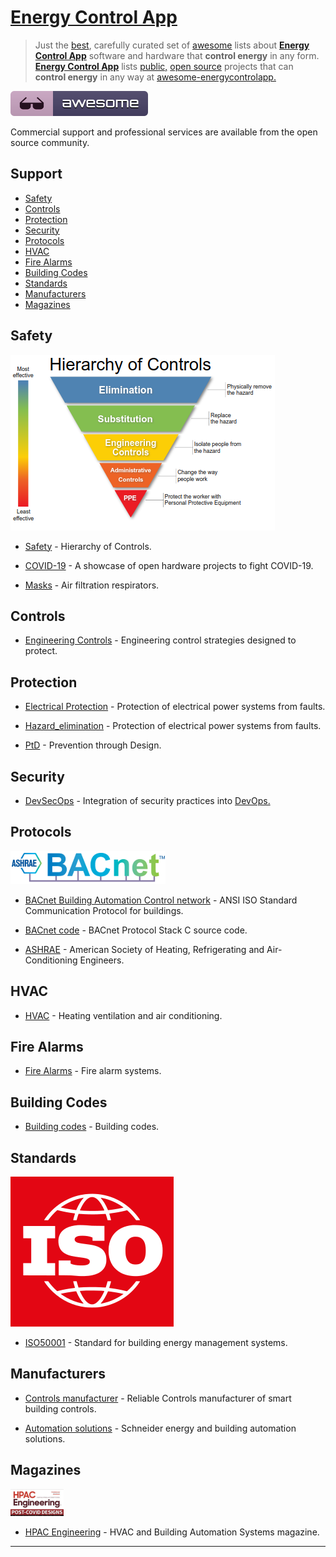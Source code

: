 <META NAME="ROBOTS" CONTENT="NOINDEX, NOFOLLOW">

# [Energy Control App](https://energycontrolapp.github.io)

> Just the [best](https://bestawesomesoftware.github.io), carefully curated set of [awesome](https://github.com/topics/awesome) lists about [**Energy Control App**](https://energycontrolapp.github.io) software and hardware that **control energy** in any form. [**Energy Control App**](https://github.com/energycontrolapp/energycontrolapp.github.io) lists [public,](https://project-awesome.org/zachflower/awesome-open-source-supporters) [open source](https://github.com/cornelius/awesome-open-source) projects that can **control energy** in any way at [awesome-energycontrolapp.](https://github.com/energycontrolapp/awesome-energycontrolapp)

![awesome](awesome.svg)

Commercial support and professional services are available from the open source community.

## Support

- [Safety](#safety)
- [Controls](#controls)
- [Protection](#protection)
- [Security](#security)
- [Protocols](#protocols)
- [HVAC](#hvac)
- [Fire Alarms](#fire-alarms)
- [Building Codes](#building-codes)
- [Standards](#standards)
- [Manufacturers](#manufacturers)
- [Magazines](#magazines)

## Safety

![controlshierarchy](controlshierarchy.png)

- [Safety](https://en.m.wikipedia.org/wiki/Hierarchy_of_hazard_controls) - Hierarchy of Controls.

- [COVID-19](https://n-o-d-e.net/covid.html) - A showcase of open hardware projects to fight COVID-19.

- [Masks](https://en.m.wikipedia.org/wiki/NIOSH_air_filtration_rating) - Air filtration respirators.

## Controls

- [Engineering Controls](https://en.m.wikipedia.org/wiki/Engineering_controls) - Engineering control strategies designed to protect.

## Protection

- [Electrical Protection](https://en.m.wikipedia.org/wiki/Power_system_protection) - Protection of electrical power systems from faults.

- [Hazard_elimination](https://en.m.wikipedia.org/wiki/Hazard_elimination) - Protection of electrical power systems from faults.

- [PtD](https://en.m.wikipedia.org/wiki/Prevention_through_design) - Prevention through Design.

## Security

- [DevSecOps](https://github.com/TaptuIT/awesome-devsecops#readme) - Integration of security practices into [DevOps.](https://en.m.wikipedia.org/wiki/DevOps)

## Protocols

![bacnet](bacnetashraetm.png)

- [BACnet Building Automation Control network](http://www.bacnet.org) - ANSI  ISO Standard Communication Protocol for buildings. 

- [BACnet code](https://sourceforge.net/projects/bacnet) - BACnet Protocol Stack C source code.

- [ASHRAE](https://www.ashrae.org) - American Society of Heating, Refrigerating and Air-Conditioning Engineers.

## HVAC

- [HVAC](https://en.m.wikipedia.org/wiki/Heating,_ventilation,_and_air_conditioning) - Heating ventilation and air conditioning.

## Fire Alarms

- [Fire Alarms](https://en.m.wikipedia.org/wiki/Fire_alarm_system) - Fire alarm systems.

## Building Codes

- [Building codes](https://en.m.wikipedia.org/wiki/Building_code) - Building codes.

## Standards

![iso](iso.png)

- [ISO50001](https://en.m.wikipedia.org/wiki/ISO_50001) - Standard for building energy management systems.

## Manufacturers

- [Controls manufacturer](https://sunbeltcontrols.com/products/building-automation/reliable-controls) - Reliable Controls manufacturer of smart building controls.

- [Automation solutions](https://en.m.wikipedia.org/wiki/Schneider_Electric) - Schneider energy and building automation solutions.

## Magazines

![hpacengineering](hpacengineering.png)

- [HPAC Engineering](https://www.hpac.com/magazine) - HVAC and Building Automation Systems magazine.


---

